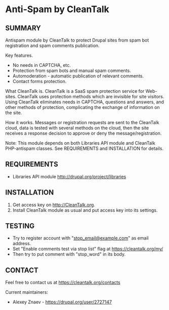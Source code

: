 # Anti-Spam by CleanTalk

## SUMMARY

Antispam module by CleanTalk to protect Drupal sites from spam bot registration
 and spam comments publication.

Key features.
- No needs in CAPTCHA, etc.
- Protection from spam bots and manual spam comments.
- Automoderation - automatic publication of relevant comments.
- Contact forms protection.

What CleanTalk is.
 CleanTalk is a SaaS spam protection service for Web-sites.
 CleanTalk uses protection methods which are invisible for site visitors.
 Using CleanTalk eliminates needs in CAPTCHA, questions and answers, and other
  methods of protection, complicating the exchange of information on the site.

How it works.
 Messages or registration requests are sent to the CleanTalk cloud, data is
  tested with several methods on the cloud, then the site receives a response
  decision to approve or deny the message/registration.

Note:
 This module depends on both Libraries API module and CleanTalk PHP-antispam
  classes.
 See REQUIREMENTS and INSTALLATION for details.


## REQUIREMENTS

- Libraries API module
  <http://drupal.org/project/libraries>

## INSTALLATION

1. Get access key on <http://CleanTalk.org>.
2. Install CleanTalk module as usual and put access key into its settings.


## TESTING

- Try to register account with "stop_email@example.com" as email address.
- Set "Enable comments test via stop list" flag at <https://cleantalk.org/my/>
- Then try to put comment with "stop_word" in its body.


## CONTACT

Feel free to contact us at <https://cleantalk.org/contacts>

Current maintainers:
- Alexey Znaev - <https://drupal.org/user/2727147>
